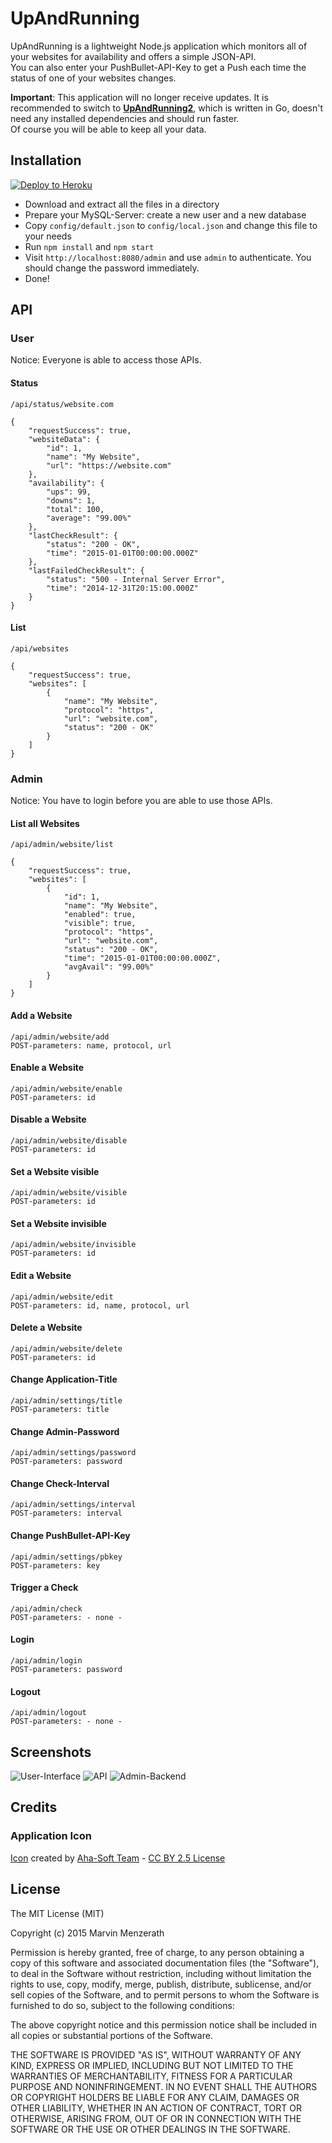 # UpAndRunning
UpAndRunning is a lightweight Node.js application which monitors all of your websites for availability and offers a simple JSON-API.  
You can also enter your PushBullet-API-Key to get a Push each time the status of one of your websites changes.

**Important**: This application will no longer receive updates. It is recommended to switch to [**UpAndRunning2**](https://github.com/MarvinMenzerath/UpAndRunning2), which is written in Go, doesn't need any installed dependencies and should run faster.  
Of course you will be able to keep all your data.

## Installation
[![Deploy to Heroku](https://www.herokucdn.com/deploy/button.png)](https://heroku.com/deploy?template=https://github.com/MarvinMenzerath/UpAndRunning)

* Download and extract all the files in a directory
* Prepare your MySQL-Server: create a new user and a new database
* Copy `config/default.json` to `config/local.json` and change this file to your needs
* Run `npm install` and `npm start`
* Visit `http://localhost:8080/admin` and use `admin` to authenticate. You should change the password immediately.
* Done!

## API

### User
Notice: Everyone is able to access those APIs.

#### Status
```
/api/status/website.com

{
	"requestSuccess": true,
	"websiteData": {
		"id": 1,
		"name": "My Website",
		"url": "https://website.com"
	},
	"availability": {
		"ups": 99,
		"downs": 1,
		"total": 100,
		"average": "99.00%"
	},
	"lastCheckResult": {
		"status": "200 - OK",
		"time": "2015-01-01T00:00:00.000Z"
	},
	"lastFailedCheckResult": {
		"status": "500 - Internal Server Error",
		"time": "2014-12-31T20:15:00.000Z"
	}
}
```

#### List
```
/api/websites

{
	"requestSuccess": true,
	"websites": [
		{
			"name": "My Website",
			"protocol": "https",
			"url": "website.com",
			"status": "200 - OK"
		}
	]
}
```

### Admin
Notice: You have to login before you are able to use those APIs.

#### List all Websites
```
/api/admin/website/list

{
	"requestSuccess": true,
	"websites": [
		{
			"id": 1,
			"name": "My Website",
			"enabled": true,
			"visible": true,
			"protocol": "https",
			"url": "website.com",
			"status": "200 - OK",
			"time": "2015-01-01T00:00:00.000Z",
			"avgAvail": "99.00%"
		}
	]
}
```

#### Add a Website
```
/api/admin/website/add
POST-parameters: name, protocol, url
```

#### Enable a Website
```
/api/admin/website/enable
POST-parameters: id
```

#### Disable a Website
```
/api/admin/website/disable
POST-parameters: id
```

#### Set a Website visible
```
/api/admin/website/visible
POST-parameters: id
```

#### Set a Website invisible
```
/api/admin/website/invisible
POST-parameters: id
```

#### Edit a Website
```
/api/admin/website/edit
POST-parameters: id, name, protocol, url
```

#### Delete a Website
```
/api/admin/website/delete
POST-parameters: id
```

#### Change Application-Title
```
/api/admin/settings/title
POST-parameters: title
```

#### Change Admin-Password
```
/api/admin/settings/password
POST-parameters: password
```

#### Change Check-Interval
```
/api/admin/settings/interval
POST-parameters: interval
```

#### Change PushBullet-API-Key
```
/api/admin/settings/pbkey
POST-parameters: key
```

#### Trigger a Check
```
/api/admin/check
POST-parameters: - none -
```

#### Login
```
/api/admin/login
POST-parameters: password
```

#### Logout
```
/api/admin/logout
POST-parameters: - none -
```

## Screenshots
![User-Interface](doc/Screenshot1.png)
![API](doc/Screenshot2.png)
![Admin-Backend](doc/Screenshot3.png)

## Credits

### Application Icon
[Icon](https://www.iconfinder.com/icons/328014/back_on_top_top_up_upload_icon) created by [Aha-Soft Team](http://www.aha-soft.com) - [CC BY 2.5 License](http://creativecommons.org/licenses/by/2.5/)

## License
The MIT License (MIT)

Copyright (c) 2015 Marvin Menzerath

Permission is hereby granted, free of charge, to any person obtaining a copy of this software and associated documentation files (the "Software"), to deal in the Software without restriction, including without limitation the rights to use, copy, modify, merge, publish, distribute, sublicense, and/or sell copies of the Software, and to permit persons to whom the Software is furnished to do so, subject to the following conditions:

The above copyright notice and this permission notice shall be included in all copies or substantial portions of the Software.

THE SOFTWARE IS PROVIDED "AS IS", WITHOUT WARRANTY OF ANY KIND, EXPRESS OR IMPLIED, INCLUDING BUT NOT LIMITED TO THE WARRANTIES OF MERCHANTABILITY, FITNESS FOR A PARTICULAR PURPOSE AND NONINFRINGEMENT. IN NO EVENT SHALL THE AUTHORS OR COPYRIGHT HOLDERS BE LIABLE FOR ANY CLAIM, DAMAGES OR OTHER LIABILITY, WHETHER IN AN ACTION OF CONTRACT, TORT OR OTHERWISE, ARISING FROM, OUT OF OR IN CONNECTION WITH THE SOFTWARE OR THE USE OR OTHER DEALINGS IN THE SOFTWARE.

